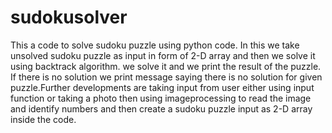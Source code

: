 # sudokusolver
This a code to solve sudoku puzzle using python code. In this we take unsolved sudoku puzzle as input in form of 2-D array and then
we solve it using backtrack algorithm. we solve it and we print the result of the puzzle. If there is no solution we print message 
saying there is no solution for given puzzle.Further developments are taking input from user either using input function or taking
a photo then using imageprocessing to read the image and identify numbers and then create a sudoku puzzle input as 2-D array inside
the code.
